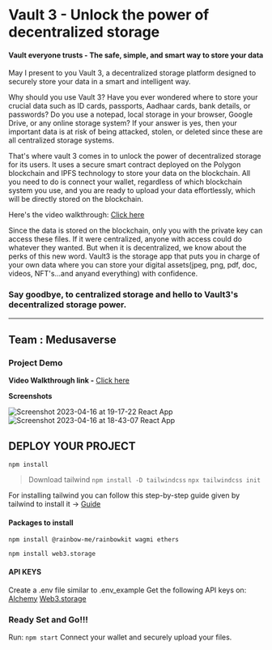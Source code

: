 # Vault 3 - Unlock the power of decentralized storage
#### Vault everyone trusts - The safe, simple, and smart way to store your data

May I present to you Vault 3, a decentralized storage platform designed to securely store your data in a smart and intelligent way.

Why should you use Vault 3? Have you ever wondered where to store your crucial data such as ID cards, passports, Aadhaar cards, bank details, or passwords? Do you use a notepad, local storage in your browser, Google Drive, or any online storage system? If your answer is yes, then your important data is at risk of being attacked, stolen, or deleted since these are all centralized storage systems.

That's where vault 3 comes in to unlock the power of decentralized storage for its users. It uses a secure smart contract deployed on the Polygon blockchain and IPFS technology to store your data on the blockchain. All you need to do is connect your wallet, regardless of which blockchain system you use, and you are ready to upload your data effortlessly, which will be directly stored on the blockchain.

Here's the video walkthrough: [Click here](https://youtu.be/9FMx4PC54fg)

Since the data is stored on the blockchain, only you with the private key can access these files. If it were centralized, anyone with access could do whatever they wanted. But when it is decentralized, we know about the perks of this new word. Vault3 is the storage app that puts you in charge of your own data where you can store your digital assets(jpeg, png, pdf, doc, videos, NFT's...and anyand everything) with confidence.

### Say goodbye, to centralized storage and hello to Vault3's decentralized storage power.

    
<hr>

## Team : Medusaverse

### Project Demo
**Video Walkthrough link -** [Click here](https://youtu.be/9FMx4PC54fg)

**Screenshots**

![Screenshot 2023-04-16 at 19-17-22 React App](https://user-images.githubusercontent.com/98808802/232316000-ff200813-66ca-42e2-8339-5afe22dd3c44.png)
![Screenshot 2023-04-16 at 18-43-07 React App](https://user-images.githubusercontent.com/98808802/232316006-e33282e2-be0e-4754-ba59-9db8f5e6a918.png)


## DEPLOY YOUR PROJECT
`npm install`

>Download tailwind
`npm install -D tailwindcss`
`npx tailwindcss init`

For installing tailwind you can follow this step-by-step guide given by tailwind to install it → [Guide](https://tailwindcss.com/docs/guides/create-react-app)

#### Packages to install
`npm install @rainbow-me/rainbowkit wagmi ethers`

`npm install web3.storage`

#### API KEYS
Create a .env file similar to .env_example
Get the following API keys on:
[Alchemy](https://www.alchemy.com/)
[Web3.storage](https://web3.storage/)

### Ready Set and Go!!!
Run: `npm start`
Connect your wallet and securely upload your files.



